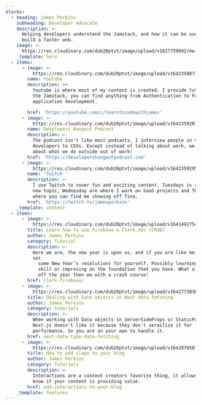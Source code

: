 ```yaml
---
blocks:
  - heading: James Perkins
    subheading: Developer Advocate
    description: >-
      Helping developers understand the Jamstack, and how it can be used to
      build a faster web.
    image: >-
      https://res.cloudinary.com/dub20ptvt/image/upload/v1627759692/me-and-tina_hgq79d.webp
    _template: hero
  - items:
      - image: >-
          https://res.cloudinary.com/dub20ptvt/image/upload/v1642358877/James-Perkins-Site/f7npx7sui25sut3jou0o.webp
        name: Youtube
        description: >+
          Youtube is where most of my content is created. I provide tutorials on
          the Jamstack, you can find anything from Authentication to Full
          application development.

        href: 'https://youtube.com/c/learntocodewithjames'
      - image: >-
          https://res.cloudinary.com/dub20ptvt/image/upload/v1642359207/James-Perkins-Site/rhst206klpfbpogmcrzq.webp
        name: Developers Hangout Podcast
        description: >-
          The podcast isn't like most podcasts. I interview people in tech from
          developers to CEOs. Except instead of talking about work, we talk
          about what we do outside out of work!
        href: 'https://developershangoutpodcast.com'
      - image: >-
          https://res.cloudinary.com/dub20ptvt/image/upload/v1642359295/James-Perkins-Site/m6gkg8rhlyu36cguz5us.webp
        name: 'Twitch '
        description: >-
          I use Twitch to cover fun and exciting content. Tuesdays is always a
          new topic, Wednesday are where I work on SaaS projects and Thursday is
          where you can find me showing off Tina.
        href: 'https://twitch.tv/jamesperkins'
    _template: content
  - items:
      - image: >-
          https://res.cloudinary.com/dub20ptvt/image/upload/v1641492754/Recipe%20App/xoghdmempyhjadpiogfz.png
        title: Learn how to use Firebase & Clerk.dev (CRUD)
        author: James Perkins
        category: Tutorial
        description: >-
          Here we are, the new year is upon us, and if you are like me, you have
          set
            some New Year’s resolutions for yourself. Possibly learning a new language,
            skill or improving on the foundation that you have. What a better way to kick
            off the year then we with a crash course!
        href: clerk-firebase/
      - image: >-
          https://res.cloudinary.com/dub20ptvt/image/upload/v1642773038/Blog%20Posts/szsc0zjxgvl11lbghhyc.png
        title: Dealing with Date objects in Next data fetching
        author: James Perkins
        category: tutorials
        description: >-
          When working with Data objects in ServerSideProps or StaticProps
          Next.js doesn't like it because they don't serailize it for
          performance. So you are on your own to handle it.
        href: next-date-type-data-fetching
      - image: >-
          https://res.cloudinary.com/dub20ptvt/image/upload/v1642876501/Blog%20Posts/z0j5vihc4i6ty2b9tc4z.png
        title: How to add claps to your blog
        author: James Perkins
        category: Tutorials
        description: >-
          Interactions are a content creators favorite thing, it allows you to
          know if your content is providing value.
        href: add-interactions-to-your-blog
    _template: features
---
```


